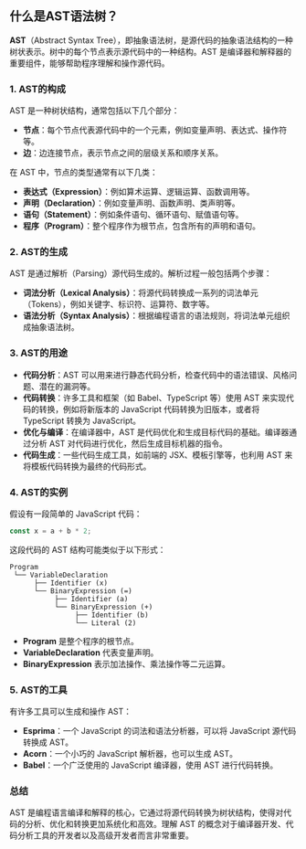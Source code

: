 ## 什么是AST语法树？
**AST**（Abstract Syntax Tree），即抽象语法树，是源代码的抽象语法结构的一种树状表示。树中的每个节点表示源代码中的一种结构。AST 是编译器和解释器的重要组件，能够帮助程序理解和操作源代码。

### 1. **AST的构成**

AST 是一种树状结构，通常包括以下几个部分：

- **节点**：每个节点代表源代码中的一个元素，例如变量声明、表达式、操作符等。
- **边**：边连接节点，表示节点之间的层级关系和顺序关系。

在 AST 中，节点的类型通常有以下几类：
- **表达式（Expression）**：例如算术运算、逻辑运算、函数调用等。
- **声明（Declaration）**：例如变量声明、函数声明、类声明等。
- **语句（Statement）**：例如条件语句、循环语句、赋值语句等。
- **程序（Program）**：整个程序作为根节点，包含所有的声明和语句。

### 2. **AST的生成**

AST 是通过解析（Parsing）源代码生成的。解析过程一般包括两个步骤：

- **词法分析（Lexical Analysis）**：将源代码转换成一系列的词法单元（Tokens），例如关键字、标识符、运算符、数字等。
- **语法分析（Syntax Analysis）**：根据编程语言的语法规则，将词法单元组织成抽象语法树。

### 3. **AST的用途**

- **代码分析**：AST 可以用来进行静态代码分析，检查代码中的语法错误、风格问题、潜在的漏洞等。
- **代码转换**：许多工具和框架（如 Babel、TypeScript 等）使用 AST 来实现代码的转换，例如将新版本的 JavaScript 代码转换为旧版本，或者将 TypeScript 转换为 JavaScript。
- **优化与编译**：在编译器中，AST 是代码优化和生成目标代码的基础。编译器通过分析 AST 对代码进行优化，然后生成目标机器的指令。
- **代码生成**：一些代码生成工具，如前端的 JSX、模板引擎等，也利用 AST 来将模板代码转换为最终的代码形式。

### 4. **AST的实例**

假设有一段简单的 JavaScript 代码：

```javascript
const x = a + b * 2;
```

这段代码的 AST 结构可能类似于以下形式：

```
Program
 └── VariableDeclaration
      ├── Identifier (x)
      └── BinaryExpression (=)
           ├── Identifier (a)
           └── BinaryExpression (+)
                ├── Identifier (b)
                └── Literal (2)
```

- **Program** 是整个程序的根节点。
- **VariableDeclaration** 代表变量声明。
- **BinaryExpression** 表示加法操作、乘法操作等二元运算。

### 5. **AST的工具**

有许多工具可以生成和操作 AST：

- **Esprima**：一个 JavaScript 的词法和语法分析器，可以将 JavaScript 源代码转换成 AST。
- **Acorn**：一个小巧的 JavaScript 解析器，也可以生成 AST。
- **Babel**：一个广泛使用的 JavaScript 编译器，使用 AST 进行代码转换。

### 总结

AST 是编程语言编译和解释的核心，它通过将源代码转换为树状结构，使得对代码的分析、优化和转换更加系统化和高效。理解 AST 的概念对于编译器开发、代码分析工具的开发者以及高级开发者而言非常重要。
